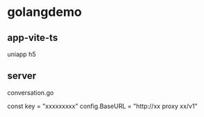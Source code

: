 # golangdemo
## app-vite-ts 

uniapp h5

## server

conversation.go

const key = "xxxxxxxxx"
config.BaseURL = "http://xx proxy xx/v1"